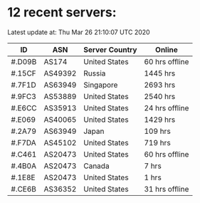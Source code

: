 # 12 recent servers:

Latest update at: Thu Mar 26 21:10:07 UTC 2020

| ID | ASN | Server Country | Online |
| -- | --- | -------------- | ------ |
| #.D09B | AS174 | United States | 60 hrs offline |
| #.15CF | AS49392 | Russia | 1445 hrs |
| #.7F1D | AS63949 | Singapore | 2693 hrs |
| #.9FC3 | AS53889 | United States | 2540 hrs |
| #.E6CC | AS35913 | United States | 24 hrs offline |
| #.E069 | AS40065 | United States | 1429 hrs |
| #.2A79 | AS63949 | Japan | 109 hrs |
| #.F7DA | AS45102 | United States | 719 hrs |
| #.C461 | AS20473 | United States | 60 hrs offline |
| #.4B0A | AS20473 | Canada | 7 hrs |
| #.1E8E | AS20473 | United States | 1 hrs |
| #.CE6B | AS36352 | United States | 31 hrs offline |

